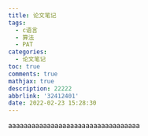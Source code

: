 ```yaml
---
title: 论文笔记
tags:
  - c语言
  - 算法
  - PAT
categories:
  - 论文笔记
toc: true
comments: true
mathjax: true
description: 22222
abbrlink: '32412401'
date: 2022-02-23 15:28:30
---
```

<!--more-->
aaaaaaaaaaaaaaaaaaaaaaaaaaaaaaaaaa